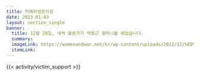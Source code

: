 ```yaml
---
title: 피해자생존지원
date: 2023-01-03
layout: section_single
banner:
  title: 12월 29일, 새싹 활동가가 박필근 할머니를 뵈었습니다.
  summary:
  imageLink: https://womenandwar.net/kr/wp-content/uploads/2022/12/%ED%95%A0%EB%A8%B8%EB%8B%88%EB%B0%A9%EB%AC%B8-007-2.png
  itemLink:
---
```


{{< activity/victim_support >}}